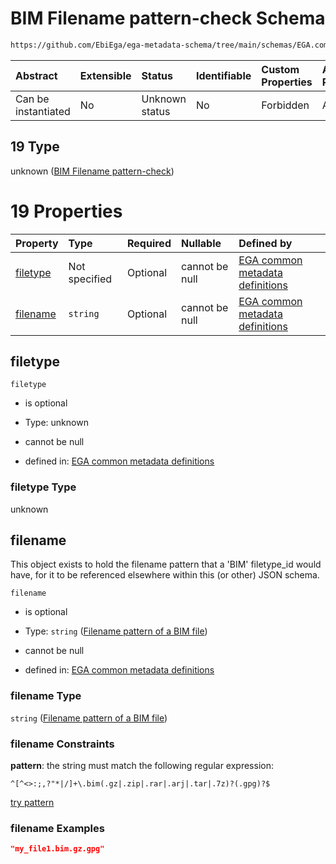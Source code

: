 # BIM Filename pattern-check Schema

```txt
https://github.com/EbiEga/ega-metadata-schema/tree/main/schemas/EGA.common-definitions.json#/definitions/filename-filetype-pattern-check/anyOf/19
```



| Abstract            | Extensible | Status         | Identifiable | Custom Properties | Additional Properties | Access Restrictions | Defined In                                                                                |
| :------------------ | :--------- | :------------- | :----------- | :---------------- | :-------------------- | :------------------ | :---------------------------------------------------------------------------------------- |
| Can be instantiated | No         | Unknown status | No           | Forbidden         | Allowed               | none                | [EGA.common-definitions.json*](../out/EGA.common-definitions.json "open original schema") |

## 19 Type

unknown ([BIM Filename pattern-check](ega-4-definitions-check-filetype-checks-based-on-its-filename-anyof-bim-filename-pattern-check.md))

# 19 Properties

| Property              | Type          | Required | Nullable       | Defined by                                                                                                                                                                                                                                                                                                                                             |
| :-------------------- | :------------ | :------- | :------------- | :----------------------------------------------------------------------------------------------------------------------------------------------------------------------------------------------------------------------------------------------------------------------------------------------------------------------------------------------------- |
| [filetype](#filetype) | Not specified | Optional | cannot be null | [EGA common metadata definitions](ega-4-definitions-check-filetype-checks-based-on-its-filename-anyof-bim-filename-pattern-check-properties-filetype.md "https://github.com/EbiEga/ega-metadata-schema/tree/main/schemas/EGA.common-definitions.json#/definitions/filename-filetype-pattern-check/anyOf/19/properties/filetype")                       |
| [filename](#filename) | `string`      | Optional | cannot be null | [EGA common metadata definitions](ega-4-definitions-check-filetype-checks-based-on-its-filename-anyof-bim-filename-pattern-check-properties-filename-pattern-of-a-bim-file.md "https://github.com/EbiEga/ega-metadata-schema/tree/main/schemas/EGA.common-definitions.json#/definitions/filename-filetype-pattern-check/anyOf/19/properties/filename") |

## filetype



`filetype`

*   is optional

*   Type: unknown

*   cannot be null

*   defined in: [EGA common metadata definitions](ega-4-definitions-check-filetype-checks-based-on-its-filename-anyof-bim-filename-pattern-check-properties-filetype.md "https://github.com/EbiEga/ega-metadata-schema/tree/main/schemas/EGA.common-definitions.json#/definitions/filename-filetype-pattern-check/anyOf/19/properties/filetype")

### filetype Type

unknown

## filename

This object exists to hold the filename pattern that a 'BIM' filetype_id would have, for it to be referenced elsewhere within this (or other) JSON schema.

`filename`

*   is optional

*   Type: `string` ([Filename pattern of a BIM file](ega-4-definitions-check-filetype-checks-based-on-its-filename-anyof-bim-filename-pattern-check-properties-filename-pattern-of-a-bim-file.md))

*   cannot be null

*   defined in: [EGA common metadata definitions](ega-4-definitions-check-filetype-checks-based-on-its-filename-anyof-bim-filename-pattern-check-properties-filename-pattern-of-a-bim-file.md "https://github.com/EbiEga/ega-metadata-schema/tree/main/schemas/EGA.common-definitions.json#/definitions/filename-filetype-pattern-check/anyOf/19/properties/filename")

### filename Type

`string` ([Filename pattern of a BIM file](ega-4-definitions-check-filetype-checks-based-on-its-filename-anyof-bim-filename-pattern-check-properties-filename-pattern-of-a-bim-file.md))

### filename Constraints

**pattern**: the string must match the following regular expression: 

```regexp
^[^<>:;,?"*|/]+\.bim(.gz|.zip|.rar|.arj|.tar|.7z)?(.gpg)?$
```

[try pattern](https://regexr.com/?expression=%5E%5B%5E%3C%3E%3A%3B%2C%3F%22\*%7C%2F%5D%2B%5C.bim\(.gz%7C.zip%7C.rar%7C.arj%7C.tar%7C.7z\)%3F\(.gpg\)%3F%24 "try regular expression with regexr.com")

### filename Examples

```json
"my_file1.bim.gz.gpg"
```

